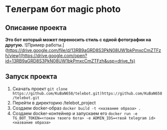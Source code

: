 # Tелеграм бот magic photo

## Описание проекта
**Это бот который может переносить стиль с одной фотографии на другую.**
![Пример работы.](https://drive.google.com/file/d/13RB9aGRD8S3PkN08UW1bkPmxcCmZTFzh/view](https://drive.google.com/open?id=13RB9aGRD8S3PkN08UW1bkPmxcCmZTFzh&usp=drive_fs)


## Запуск проекта
1. Скачать проект 
`git clone https://github.com/KuBaN658/telebot.git)https://github.com/KuBaN658/telebot.git`
2. Перейти в директорию /telebot_project
3. Создаем docker-образ
   `docker build -t <название образа> .`
4. Создаем docker-контейнер и запускаем его
  `docker run -e TG_BOT_TOKEN=<токен твоего бота> -e ADMIN_IDS=<твой telegram id> <название образа>`
